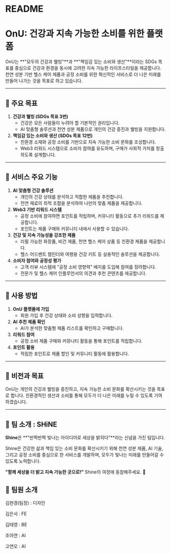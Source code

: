 # README

# OnU: 건강과 지속 가능한 소비를 위한 플랫폼

OnU는 **"모두의 건강과 웰빙"**과 **"책임감 있는 소비와 생산"**이라는 SDGs 목표를 중심으로 건강과 환경을 동시에 고려한 지속 가능한 라이프스타일을 제공합니다. 천연 성분 기반 헬스 케어 제품과 공정 소비를 위한 혁신적인 서비스로 더 나은 미래를 만들어 나가는 것을 목표로 하고 있습니다.

---

## 🌱 **주요 목표**

1. **건강과 웰빙 (SDGs 목표 3번)**
    - 건강은 모든 사람들이 누려야 할 기본적인 권리입니다.
    - AI 맞춤형 솔루션과 천연 성분 제품으로 개인의 건강 증진과 웰빙을 지원합니다.
2. **책임감 있는 소비와 생산 (SDGs 목표 12번)**
    - 친환경 소재와 공정 소비를 기반으로 지속 가능한 소비 문화를 조성합니다.
    - Web3 리워드 시스템으로 소비자 참여를 유도하며, 구매가 사회적 가치를 창출하도록 설계합니다.

---

## 🌟 **서비스 주요 기능**

1. **AI 맞춤형 건강 솔루션**
    - 개인의 건강 상태를 분석하고 적합한 제품을 추천합니다.
    - 천연 재료의 최적 조합을 분석하여 나만의 맞춤 제품을 제공합니다.
2. **Web3 기반 리워드 시스템**
    - 공정 소비에 참여하면 포인트를 적립하며, 커뮤니티 활동으로 추가 리워드를 제공합니다.
    - 포인트는 제품 구매와 커뮤니티 내에서 사용할 수 있습니다.
3. **건강 및 지속 가능성을 강조한 제품**
    - 리필 가능한 화장품, 비건 제품, 천연 헬스 케어 상품 등 친환경 제품을 제공합니다.
    - 헬스 어드벤트 캘린더와 여행용 건강 키트 등 실용적인 솔루션을 제공합니다.
4. **소비자 참여와 공정성 평가**
    - 고객 리뷰 시스템에 "공정 소비 영향력" 배지를 도입해 참여를 장려합니다.
    - 전문가 및 헬스 케어 인플루언서의 의견과 추천 콘텐츠를 제공합니다.

---

## 🔗 **사용 방법**

1. **OnU 플랫폼에 가입**
    - 회원 가입 후 건강 상태와 소비 성향을 입력합니다.
2. **AI 추천 제품 확인**
    - AI가 분석한 맞춤형 제품 리스트를 확인하고 구매합니다.
3. **리워드 참여**
    - 공정 소비 제품 구매와 커뮤니티 활동을 통해 포인트를 적립합니다.
4. **포인트 활용**
    - 적립한 포인트로 제품 할인 및 커뮤니티 활동에 활용합니다.

---

## 📌 **비전과 목표**

OnU는 개인의 건강과 웰빙을 증진하고, 지속 가능한 소비 문화를 확산시키는 것을 목표로 합니다. 친환경적인 생산과 소비를 통해 모두가 더 나은 미래를 누릴 수 있도록 기여하겠습니다.

---

## 💫 팀 소개 : SHiNE

**Shine**은 **"반짝반짝 빛나는 아이디어로 세상을 밝히다"**라는 신념을 가진 팀입니다.

Shine은 건강한 삶과 책임 있는 소비 문화를 확산시키기 위해 천연 성분 제품, AI 기술, 그리고 공정 소비를 중심으로 한 서비스를 개발하며, 모두가 빛나는 미래를 만들어갈 수 있도록 노력합니다.

**"함께 세상을 더 밝고 지속 가능한 곳으로!"** Shine의 여정에 동참해주세요. 🌟

## 👥 팀원 소개

김현경(팀장) : 디자인

김은서 : FE

김태영 : BE

조아연 : AI

고연오 : AI